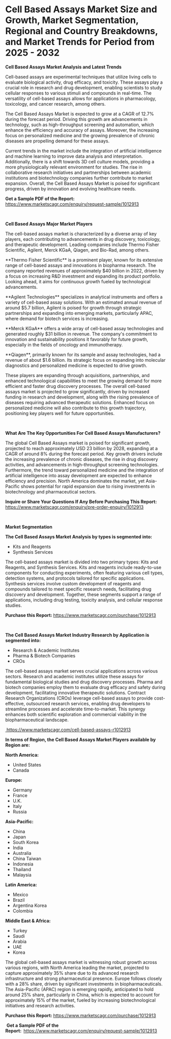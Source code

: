 <p><h1>Cell Based Assays Market Size and Growth, Market Segmentation, Regional and Country Breakdowns, and Market Trends for Period from 2025 -  2032</h1></p><p><strong>Cell Based Assays Market Analysis and Latest Trends</strong></p>
<p><p>Cell-based assays are experimental techniques that utilize living cells to evaluate biological activity, drug efficacy, and toxicity. These assays play a crucial role in research and drug development, enabling scientists to study cellular responses to various stimuli and compounds in real-time. The versatility of cell-based assays allows for applications in pharmacology, toxicology, and cancer research, among others.</p><p>The Cell Based Assays Market is expected to grow at a CAGR of 12.7% during the forecast period. Driving this growth are advancements in technology, such as high-throughput screening and automation, which enhance the efficiency and accuracy of assays. Moreover, the increasing focus on personalized medicine and the growing prevalence of chronic diseases are propelling demand for these assays.</p><p>Current trends in the market include the integration of artificial intelligence and machine learning to improve data analysis and interpretation. Additionally, there is a shift towards 3D cell culture models, providing a more physiologically relevant environment for studies. The rise in collaborative research initiatives and partnerships between academic institutions and biotechnology companies further contribute to market expansion. Overall, the Cell Based Assays Market is poised for significant progress, driven by innovation and evolving healthcare needs.</p></p>
<p><strong>Get a Sample PDF of the Report:&nbsp;</strong> <a href="https://www.marketscagr.com/enquiry/request-sample/1012913?utm_campaign=3700&utm_medium=2&utm_source=Github&utm_content=ia&utm_term=17042025&utm_id=cell-based-assays">https://www.marketscagr.com/enquiry/request-sample/1012913</a></p>
<p>&nbsp;</p>
<p><strong>Cell Based Assays Major Market Players</strong></p>
<p><p>The cell-based assays market is characterized by a diverse array of key players, each contributing to advancements in drug discovery, toxicology, and therapeutic development. Leading companies include Thermo Fisher Scientific, Agilent, Merck KGaA, Qiagen, and Bio-Rad, among others.</p><p>**Thermo Fisher Scientific** is a prominent player, known for its extensive range of cell-based assays and innovations in biopharma research. The company reported revenues of approximately $40 billion in 2022, driven by a focus on increasing R&D investment and expanding its product portfolio. Looking ahead, it aims for continuous growth fueled by technological advancements.</p><p>**Agilent Technologies** specializes in analytical instruments and offers a variety of cell-based assay solutions. With an estimated annual revenue of around $5.7 billion, Agilent is poised for growth through strategic partnerships and expanding into emerging markets, particularly APAC, where demand for biotech services is increasing.</p><p>**Merck KGaA** offers a wide array of cell-based assay technologies and generated roughly $31 billion in revenue. The company's commitment to innovation and sustainability positions it favorably for future growth, especially in the fields of oncology and immunotherapy.</p><p>**Qiagen**, primarily known for its sample and assay technologies, had a revenue of about $1.6 billion. Its strategic focus on expanding into molecular diagnostics and personalized medicine is expected to drive growth.</p><p>These players are expanding through acquisitions, partnerships, and enhanced technological capabilities to meet the growing demand for more efficient and faster drug discovery processes. The overall cell-based assays market is projected to grow significantly, driven by increased funding in research and development, along with the rising prevalence of diseases requiring advanced therapeutic solutions. Enhanced focus on personalized medicine will also contribute to this growth trajectory, positioning key players well for future opportunities.</p></p>
<p>&nbsp;</p>
<p><strong>What Are The Key Opportunities For Cell Based Assays Manufacturers?</strong></p>
<p><p>The global Cell Based Assays market is poised for significant growth, projected to reach approximately USD 23 billion by 2028, expanding at a CAGR of around 8% during the forecast period. Key growth drivers include the increasing prevalence of chronic diseases, the rise in drug discovery activities, and advancements in high-throughput screening technologies. Furthermore, the trend toward personalized medicine and the integration of artificial intelligence into assay development are expected to enhance efficiency and precision. North America dominates the market, yet Asia-Pacific shows potential for rapid expansion due to rising investments in biotechnology and pharmaceutical sectors.</p></p>
<p><strong>Inquire or Share Your Questions If Any Before Purchasing This Report:</strong> <a href="https://www.marketscagr.com/enquiry/pre-order-enquiry/1012913?utm_campaign=3700&utm_medium=2&utm_source=Github&utm_content=ia&utm_term=17042025&utm_id=cell-based-assays">https://www.marketscagr.com/enquiry/pre-order-enquiry/1012913</a></p>
<p>&nbsp;</p>
<p><strong>Market Segmentation</strong></p>
<p><strong>The Cell Based Assays Market Analysis by types is segmented into:</strong></p>
<p><ul><li>Kits and Reagents</li><li>Synthesis Services</li></ul></p>
<p><p>The cell-based assays market is divided into two primary types: Kits and Reagents, and Synthesis Services. Kits and reagents include ready-to-use components for conducting experiments, often featuring various cell types, detection systems, and protocols tailored for specific applications. Synthesis services involve custom development of reagents and compounds tailored to meet specific research needs, facilitating drug discovery and development. Together, these segments support a range of applications, including drug testing, toxicity analysis, and cellular response studies.</p></p>
<p><strong>Purchase this Report:&nbsp;</strong><a href="https://www.marketscagr.com/purchase/1012913?utm_campaign=3700&utm_medium=2&utm_source=Github&utm_content=ia&utm_term=17042025&utm_id=cell-based-assays">https://www.marketscagr.com/purchase/1012913</a></p>
<p>&nbsp;</p>
<p><strong>The Cell Based Assays Market Industry Research by Application is segmented into:</strong></p>
<p><ul><li>Research & Academic Institutes</li><li>Pharma & Biotech Companies</li><li>CROs</li></ul></p>
<p><p>The cell-based assays market serves crucial applications across various sectors. Research and academic institutes utilize these assays for fundamental biological studies and drug discovery processes. Pharma and biotech companies employ them to evaluate drug efficacy and safety during development, facilitating innovative therapeutic solutions. Contract Research Organizations (CROs) leverage cell-based assays to provide cost-effective, outsourced research services, enabling drug developers to streamline processes and accelerate time-to-market. This synergy enhances both scientific exploration and commercial viability in the biopharmaceutical landscape.</p></p>
<p><a href="https://www.marketscagr.com/cell-based-assays-r1012913?utm_campaign=3700&utm_medium=2&utm_source=Github&utm_content=ia&utm_term=17042025&utm_id=cell-based-assays">&nbsp;https://www.marketscagr.com/cell-based-assays-r1012913</a></p>
<p><strong>In terms of Region, the Cell Based Assays Market Players available by Region are:</strong></p>
<p>
    <p> <strong> North America: </strong>
        <ul>
            <li>United States</li>
            <li>Canada</li>
        </ul>
        </p> 
    <p> <strong> Europe: </strong>
        <ul>
            <li>Germany</li>
            <li>France</li>
            <li>U.K.</li>
            <li>Italy</li>
            <li>Russia</li>
        </ul>
        </p> 
    <p> <strong> Asia-Pacific: </strong>
        <ul>
            <li>China</li>
            <li>Japan</li>
            <li>South Korea</li>
            <li>India</li>
            <li>Australia</li>
            <li>China Taiwan</li>
            <li>Indonesia</li>
            <li>Thailand</li>
            <li>Malaysia</li>
        </ul>
        </p> 
    <p> <strong> Latin America: </strong>
        <ul>
            <li>Mexico</li>
            <li>Brazil</li>
            <li>Argentina Korea</li>
            <li>Colombia</li>
        </ul>
        </p> 
    <p> <strong> Middle East & Africa: </strong>
        <ul>
            <li>Turkey</li>
            <li>Saudi</li>
            <li>Arabia</li>
            <li>UAE</li>
            <li>Korea</li>
        </ul>
    </p>
    </p>
<p><p>The global cell-based assays market is witnessing robust growth across various regions, with North America leading the market, projected to capture approximately 35% share due to its advanced research infrastructure and strong pharmaceutical presence. Europe follows closely with a 28% share, driven by significant investments in biopharmaceuticals. The Asia-Pacific (APAC) region is emerging rapidly, anticipated to hold around 25% share, particularly in China, which is expected to account for approximately 15% of the market, fueled by increasing biotechnological initiatives and research activities.</p></p>
<p><strong>Purchase this Report: </strong><a href="https://www.marketscagr.com/purchase/1012913?utm_campaign=3700&utm_medium=2&utm_source=Github&utm_content=ia&utm_term=17042025&utm_id=cell-based-assays">https://www.marketscagr.com/purchase/1012913</a></p>
<p>&nbsp;<strong>Get a Sample PDF of the Report:&nbsp;&nbsp;</strong><a href="https://www.marketscagr.com/enquiry/request-sample/1012913?utm_campaign=3700&utm_medium=2&utm_source=Github&utm_content=ia&utm_term=17042025&utm_id=cell-based-assays">https://www.marketscagr.com/enquiry/request-sample/1012913</a></p>
<p><strong></strong></p>
<p><p></p><p></p><p></p></p>